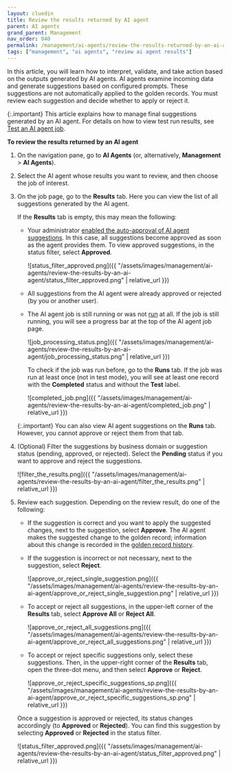 ```yaml
---
layout: cluedin
title: Review the results returned by AI agent
parent: AI agents
grand_parent: Management
nav_order: 040
permalink: /management/ai-agents/review-the-results-returned-by-an-ai-agent
tags: ["management", "ai agents", "review ai agent results"]
---
```


In this article, you will learn how to interpret, validate, and take action based on the outputs generated by AI agents. AI agents examine incoming data and generate suggestions based on configured prompts. These suggestions are not automatically applied to the golden records. You must review each suggestion and decide whether to apply or reject it.

{:.important}
This article explains how to manage final suggestions generated by an AI agent. For details on how to view test run results, see [Test an AI agent job](/management/ai-agents/create-configure-and-run-an-ai-agent#test-the-job).

**To review the results returned by an AI agent**

1. On the navigation pane, go to **AI Agents** (or, alternatively, **Management** > **AI Agents**).

1. Select the AI agent whose results you want to review, and then choose the job of interest.

1. On the job page, go to the **Results** tab. Here you can view the list of all suggestions generated by the AI agent.

    If the **Results** tab is empty, this may mean the following:

     - Your administrator [enabled the auto-approval of AI agent suggestions](/management/ai-agents/prerequisites-to-using-ai-agents#configure-organization-wide-settings-for-ai-agents). In this case, all suggestions become approved as soon as the agent provides them. To view approved suggestions, in the status filter, select **Approved**.

        ![status_filter_approved.png]({{ "/assets/images/management/ai-agents/review-the-results-by-an-ai-agent/status_filter_approved.png" | relative_url }})

      - All suggestions from the AI agent were already approved or rejected (by you or another user).

      - The AI agent job is still running or was not [run](/management/ai-agents/create-configure-and-run-an-ai-agent#run-the-job) at all. If the job is still running, you will see a progress bar at the top of the AI agent job page.

        ![job_processing_status.png]({{ "/assets/images/management/ai-agents/review-the-results-by-an-ai-agent/job_processing_status.png" | relative_url }})

        To check if the job was run before, go to the **Runs** tab. If the job was run at least once (not in test mode), you will see at least one record with the **Completed** status and without the **Test** label.

        ![completed_job.png]({{ "/assets/images/management/ai-agents/review-the-results-by-an-ai-agent/completed_job.png" | relative_url }})

    {:.important}
    You can also view AI agent suggestions on the **Runs** tab. However, you cannot approve or reject them from that tab.

1. (Optional) Filter the suggestions by business domain or suggestion status (pending, approved, or rejected). Select the **Pending** status if you want to approve and reject the suggestions.

    ![filter_the_results.png]({{ "/assets/images/management/ai-agents/review-the-results-by-an-ai-agent/filter_the_results.png" | relative_url }})

1. Review each suggestion. Depending on the review result, do one of the following:

    - If the suggestion is correct and you want to apply the suggested changes, next to the suggestion, select **Approve**. The AI agent makes the suggested change to the golden record; information about this change is recorded in the [golden record history](/key-terms-and-features/golden-records/history).

    - If the suggestion is incorrect or not necessary, next to the suggestion, select **Reject**.

        ![approve_or_reject_single_suggestion.png]({{ "/assets/images/management/ai-agents/review-the-results-by-an-ai-agent/approve_or_reject_single_suggestion.png" | relative_url }})

     - To accept or reject all suggestions, in the upper-left corner of the **Results** tab, select **Approve All** or **Reject All**.

        ![approve_or_reject_all_suggestions.png]({{ "/assets/images/management/ai-agents/review-the-results-by-an-ai-agent/approve_or_reject_all_suggestions.png" | relative_url }})

     - To accept or reject specific suggestions only, select these suggestions. Then, in the upper-right corner of the **Results** tab, open the three-dot menu, and then select **Approve** or **Reject**.

        ![approve_or_reject_specific_suggestions_sp.png]({{ "/assets/images/management/ai-agents/review-the-results-by-an-ai-agent/approve_or_reject_specific_suggestions_sp.png" | relative_url }})

    Once a suggestion is approved or rejected, its status changes accordingly (to **Approved** or **Rejected**). You can find this suggestion by selecting **Approved** or **Rejected** in the status filter.

    ![status_filter_approved.png]({{ "/assets/images/management/ai-agents/review-the-results-by-an-ai-agent/status_filter_approved.png" | relative_url }})

